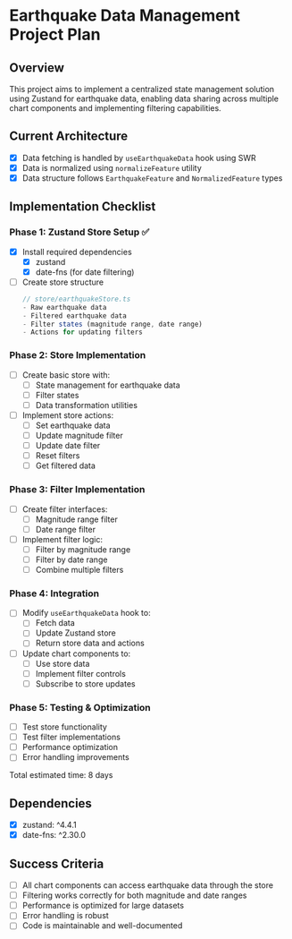 # Earthquake Data Management Project Plan

## Overview
This project aims to implement a centralized state management solution using Zustand for earthquake data, enabling data sharing across multiple chart components and implementing filtering capabilities.

## Current Architecture
- [x] Data fetching is handled by `useEarthquakeData` hook using SWR
- [x] Data is normalized using `normalizeFeature` utility
- [x] Data structure follows `EarthquakeFeature` and `NormalizedFeature` types

## Implementation Checklist

### Phase 1: Zustand Store Setup ✅
- [x] Install required dependencies
  - [x] zustand
  - [x] date-fns (for date filtering)

- [ ] Create store structure
  ```typescript
  // store/earthquakeStore.ts
  - Raw earthquake data
  - Filtered earthquake data
  - Filter states (magnitude range, date range)
  - Actions for updating filters
  ```

### Phase 2: Store Implementation
- [ ] Create basic store with:
  - [ ] State management for earthquake data
  - [ ] Filter states
  - [ ] Data transformation utilities

- [ ] Implement store actions:
  - [ ] Set earthquake data
  - [ ] Update magnitude filter
  - [ ] Update date filter
  - [ ] Reset filters
  - [ ] Get filtered data

### Phase 3: Filter Implementation
- [ ] Create filter interfaces:
  - [ ] Magnitude range filter
  - [ ] Date range filter

- [ ] Implement filter logic:
  - [ ] Filter by magnitude range
  - [ ] Filter by date range
  - [ ] Combine multiple filters

### Phase 4: Integration
- [ ] Modify `useEarthquakeData` hook to:
  - [ ] Fetch data
  - [ ] Update Zustand store
  - [ ] Return store data and actions

- [ ] Update chart components to:
  - [ ] Use store data
  - [ ] Implement filter controls
  - [ ] Subscribe to store updates

### Phase 5: Testing & Optimization
- [ ] Test store functionality
- [ ] Test filter implementations
- [ ] Performance optimization
- [ ] Error handling improvements

Total estimated time: 8 days

## Dependencies
- [x] zustand: ^4.4.1
- [x] date-fns: ^2.30.0

## Success Criteria
- [ ] All chart components can access earthquake data through the store
- [ ] Filtering works correctly for both magnitude and date ranges
- [ ] Performance is optimized for large datasets
- [ ] Error handling is robust
- [ ] Code is maintainable and well-documented 